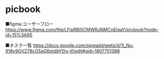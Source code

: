 # picbook

■figma:ユーザーフロー
https://www.figma.com/file/LFlpRBi5CMWRJNMCnElqaY/picbook?node-id=15%3A95


■タスク一覧
https://docs.google.com/spreadsheets/d/1l_Nu-918y9GVZ78cG5aG6ptdbY0iy-jf/edit#gid=1807751388
